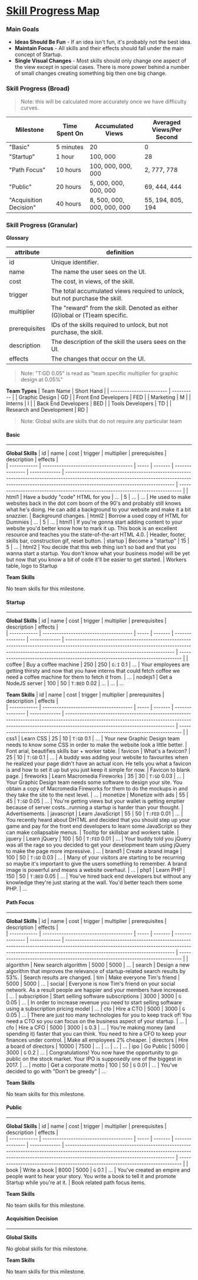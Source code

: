 # [Skill Progress Map]()

### Main Goals
* **Ideas Should Be Fun** - If an idea isn't fun, it's probably not the best idea.
* **Maintain Focus** - All skills and their effects should fall under the main concept of Startup.
* **Single Visual Changes** - Most skills should only change one aspect of the view except in special cases. There is more power behind a number of small changes creating something big then one big change.

### Skill Progress (Broad)
> Note: this will be calculated more accurately once we have difficulty curves.

| Milestone              | Time Spent On   | Accumulated Views          | Averaged Views/Per Second  |
| -----------------------| --------------- | -------------------------- | -------------------------- |
| "Basic"                | 5 minutes       | 20                         | 0                          |
| "Startup"              | 1 hour          | 100, 000                   | 28                         |
| "Path Focus"           | 10 hours        | 100, 000, 000, 000         | 2, 777, 778                |
| "Public"               | 20 hours        | 5, 000, 000, 000, 000      | 69, 444, 444               |
| "Acquisition Decision" | 40 hours        | 8, 500, 000, 000, 000, 000 | 55, 194, 805, 194          |

### Skill Progress (Granular)

**Glossary**

| attribute     | definition                                                                  |
| ------------- | --------------------------------------------------------------------------- |
| id            | Unique identifier.                                                          |
| name          | The name the user sees on the UI.                                           |
| cost          | The cost, in views, of the skill.                                           |
| trigger       | The total accumulated views required to unlock, but not purchase the skill. |
| multiplier    | The "reward" from the skill. Denoted as either (G)lobal or (T)eam specific. |
| prerequisites | IDs of the skills required to unlock, but not purchase, the skill.          |
| description   | The description of the skill the users sees on the UI.                      |
| effects       | The changes that occur on the UI.                                           |

> Note: "T:GD 0.05" is read as "team specific multiplier for graphic design at 0.05%"

**Team Types**
| Team Name                | Short Hand |
| ------------------------ | ---------- |
| Graphic Design           | GD         |
| Front End Developers     | FED        |
| Marketing                | M          |
| Interns                  | I          |
| Back End Developers      | BED        |
| Tools Developers         | TD         |
| Research and Development | RD         |

> Note: Global skills are skills that do not require any particular team

#### Basic
***
**Global Skills**
| id           | name                                   | cost  | trigger | multiplier      | prerequisites | description                                                                                                                                                                                                | effects                                                                         |                                    
| ------------ | -------------------------------------- | ----- | ------- | --------------- | ------------- | ---------------------------------------------------------------------------------------------------------------------------------------------------------------------------------------------------------- | ------------------------------------------------------------------------------- |
| html1        | Have a buddy "code" HTML for you       | ...   | 5       | ...             | ...           | He used to make websites back in the dot com boom of the 90's and probably still knows what he's doing. He can add a background to your website and make it a bit snazzier.                                | Background changes.
| html2        | Borrow a used copy of HTML for Dummies | ...   | 5       | ...             | html1         | If you're gonna start adding content to your website you'd better know how to mark it up. This book is an excellent resource and teaches you the state-of-the-art HTML 4.0.                                | Header, footer, skills bar, construction gif, reset button.
| startup      | Become a "startup"                     | 15    | 5       | ...             | html2         | You decide that this web thing isn't so bad and that you wanna start a startup. You don't know what your business model will be yet but now that you know a bit of code it'll be easier to get started.    | Workers table, logo to Startup

**Team Skills**

No team skills for this milestone.

#### Startup
***
**Global Skills**
| id           | name                                   | cost  | trigger | multiplier      | prerequisites | description                                                                                                                                                                                                | effects                                                                         |                                    
| ------------ | -------------------------------------- | ----- | ------- | --------------- | ------------- | ---------------------------------------------------------------------------------------------------------------------------------------------------------------------------------------------------------- | ------------------------------------------------------------------------------- |
| coffee       | Buy a coffee machine                   | 250   | 250     | `G:I` 0.1       | ...           | Your employees are getting thirsty and now that you have interns that could fetch coffee we need a coffee machine for them to fetch it from.                                                               | ...
| nodejs1      | Get a NodeJS server                    | 100   | 50      | `T:BED` 0.02    | ...           | ...                                                                                                                                                                                                        | ...

**Team Skills**
| id           | name                                   | cost  | trigger | multiplier      | prerequisites | description                                                                                                                                                                                                | effects                                                                         |                                    
| ------------ | -------------------------------------- | ----- | ------- | --------------- | ------------- | ---------------------------------------------------------------------------------------------------------------------------------------------------------------------------------------------------------- | ------------------------------------------------------------------------------- |
| css1         | Learn CSS                              | 25    | 10      | `T:GD` 0.1      | ...           | Your new Graphic Design team needs to know some CSS in order to make the website look a little better.                                                                                                     | Font arial, beautifies skills bar + worker table.
| favicon      | What's a favicon?                      | 25    | 10      | `T:GD` 0.1      | ...           | A buddy was adding your website to favourites when he realized your page didn't have an actual icon. He tells you what a favicon is and how to set it up but you just keep it simple for now.              | Favicon to blank page.
| fireworks    | Learn Macromedia Fireworks             | 35    | 30      | `T:GD` 0.03     | ...           | Your Graphic Design team needs some software to design your site. You obtain a copy of Macromedia Fireworks for them to do the mockups in and they take the site to the next level.                        | ...
| monetize     | Monetize with ads                      | 55    | 45      | `T:GD` 0.05     | ...           | You're getting views but your wallet is getting emptier because of server costs...running a startup is harder than your thought.                                                                           | Advertisements.
| javascript   | Learn JavaScript                       | 55    | 50      | `T:FED` 0.01    | ...           | You recently heard about DHTML and decided that you should step up your game and pay for the front end developers to learn some JavaScript so they can make collapsable menus.                             | Tooltip for skillsbar and workers table.
| jquery       | Learn jQuery                           | 100   | 50      | `T:FED` 0.01    | ...           | Your buddy told you jQuery was all the rage so you decided to get your development team using jQuery to make the page more impressive.                                                                     | ...
| brand1       | Create a brand image                   | 100   | 50      | `T:GD` 0.03     | ...           | Many of your visitors are starting to be recurring so maybe it's important to give the users something to remember. A brand image is powerful and means a website overhaul.                                | ...
| php1         | Learn PHP                              | 150   | 50      | `T:BED` 0.05    | ...           | You've hired back end developers but without any knowledge they're just staring at the wall. You'd better teach them some PHP.                                                                             | ...

#### Path Focus
***
**Global Skills**
| id           | name                                   | cost  | trigger | multiplier      | prerequisites | description                                                                                                                                                                                                | effects                                                                         |                                    
| ------------ | -------------------------------------- | ----- | ------- | --------------- | ------------- | ---------------------------------------------------------------------------------------------------------------------------------------------------------------------------------------------------------- | ------------------------------------------------------------------------------- |
| algorithm    | New search algorithm                   | 5000  | 5000    | ...             | search        | Design a new algorithm that improves the relevance of startup-related search results by 53%.                                                                                                               | Search results are changed.
| tim          | Make everyone Tim's friend             | 5000  | 5000    | ...             | social        | Everyone is now Tim's friend on your social network. As a result people are happier and your members have increased.                                                                                       | ...
| subscription | Start selling software subscriptions   | 3000  | 3000    | `G` 0.05        | ...           | In order to increase revenue you need to start selling software using a subscription pricing model                                                                                                         | ...
| cto          | Hire a CTO                             | 5000  | 3000    | `G` 0.05        | ...           | There are just too many technologies for you to keep track of! You need a CTO so you can focus on the business aspect of your startup.                                                                     | ...
| cfo          | Hire a CFO                             | 5000  | 3000    | `G` 0.3         | ...           | You're making money (and spending it) faster that you can think. You need to hire a CFO to keep your finances under control.                                                                               | Make all employees 2% cheaper.
| directors    | Hire a board of directors              | 10000 | 7500    | ...             | ...           | ...                                                                                                                                                                                                        | ...
| ipo          | Go Public                              | 5000  | 3000    | `G` 0.2         | ...           | Congratulations! You now have the opportunity to go public on the stock market. Your IPO is supposedly one of the biggest in 2017.                                                                         | ...
| motto        | Get a corporate motto                  | 100   | 50      | `G` 0.01        | ...           | You've decided to go with "Don't be greedy"                                                                                                                                                                | ...

**Team Skills**

No team skills for this milestone.

#### Public
***
**Global Skills**
| id           | name                                   | cost  | trigger | multiplier      | prerequisites | description                                                                                                                                                                                                | effects                                                                         |                                    
| ------------ | -------------------------------------- | ----- | ------- | --------------- | ------------- | ---------------------------------------------------------------------------------------------------------------------------------------------------------------------------------------------------------- | ------------------------------------------------------------------------------- |
| book         | Write a book                           | 8000  | 5000    | `G` 0.1         | ...           | You've created an empire and people want to hear your story. You write a book to tell it and promote Startup while you're at it.                                                                           | Book related path focus items.

**Team Skills**

No team skills for this milestone.

#### Acquisition Decision
***
**Global Skills**

No global skills for this milestone.

**Team Skills**

No team skills for this milestone.
